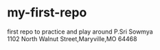 # my-first-repo
first repo to practice and play around
P.Sri Sowmya<br>
1102 North Walnut Street,Maryville,MO 64468
